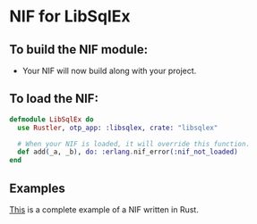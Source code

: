 # NIF for LibSqlEx

## To build the NIF module:

- Your NIF will now build along with your project.

## To load the NIF:

```elixir
defmodule LibSqlEx do
  use Rustler, otp_app: :libsqlex, crate: "libsqlex"

  # When your NIF is loaded, it will override this function.
  def add(_a, _b), do: :erlang.nif_error(:nif_not_loaded)
end
```

## Examples

[This](https://github.com/rusterlium/NifIo) is a complete example of a NIF written in Rust.
